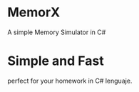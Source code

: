 # MemorX
A simple Memory Simulator in C#

# Simple and Fast
perfect for your homework in C# lenguaje.
